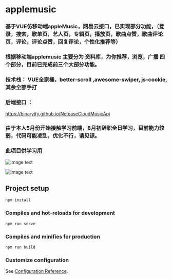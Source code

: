 # applemusic

### 基于VUE仿移动端appleMusic，网易云接口，已实现部分功能，（登录，搜索，歌单页，艺人页，专辑页，播放页，歌曲点赞，歌曲评论页，评论，评论点赞，回复评论，个性化推荐等）

### 根据移动端applemusic 主要分为 资料库，为你推荐，浏览，广播 四个部分，目前已完成前三个大部分功能。 

### 技术栈： VUE全家桶，better-scroll ,awesome-swiper, js-cookie, 其余全部手打

### 后端接口 ： 
https://binaryify.github.io/NeteaseCloudMusicApi

### 由于本人5月份开始接触学习前端，8月初辞职全日学习，目前能力较弱，代码可能凌乱，优化不行，请见谅。

### 此项目供学习用

![image text](https://github.com/AndSpark/pic/blob/master/11.png)

![image text](https://github.com/AndSpark/pic/blob/master/22.png)


## Project setup
```
npm install
```

### Compiles and hot-reloads for development
```
npm run serve
```

### Compiles and minifies for production
```
npm run build
```

### Customize configuration
See [Configuration Reference](https://cli.vuejs.org/config/).
